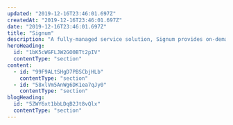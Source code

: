 ```yaml
---
updated: "2019-12-16T23:46:01.697Z"
createdAt: "2019-12-16T23:46:01.697Z"
date: "2019-12-16T23:46:01.697Z"
title: "Signum"
description: "A fully-managed service solution, Signum provides on-demand access, faster time to market and lower related costs than internal development."
heroHeading:
  id: "1bK5cWGFLJW2GO0BTt2pIV"
  contentType: "section"
content:
  - id: "99F9ALtSHgD7PBSCbjHLb"
    contentType: "section"
  - id: "58xlVm5AnWg6DK1ea7qJy0"
    contentType: "section"
blogHeading:
  id: "5ZWY6xt1bbLDqB2Jt8vQlx"
  contentType: "section"
---
```

